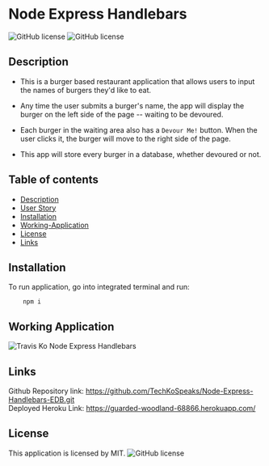 # Node Express Handlebars

![GitHub license](https://img.shields.io/badge/Made%20by-%40TechKoSpeaks-orange)
![GitHub license](https://img.shields.io/badge/license-MIT-blue.svg)

## Description 

* This is a burger based restaurant application that allows users to input the names of burgers they'd like to eat.

* Any time the user submits a burger's name, the app will display the burger on the left side of the page -- waiting to be devoured.

* Each burger in the waiting area also has a `Devour Me!` button. When the user clicks it, the burger will move to the right side of the page.

* This app will store every burger in a database, whether devoured or not.

## Table of contents

- [Description](#Description)
- [User Story](#User_Story)
- [Installation](#Installation)
- [Working-Application](#working_application)
- [License](#License)
- [Links](#links)



## Installation
To run application, go into integrated terminal and run:

        npm i

## Working Application

![Travis Ko Node Express Handlebars](./public/assets/demo.gif)
<br />

## Links
Github Repository link:
https://github.com/TechKoSpeaks/Node-Express-Handlebars-EDB.git
<br />
Deployed Heroku Link:
https://guarded-woodland-68866.herokuapp.com/ 
## License

This application is licensed by MIT.
![GitHub license](https://img.shields.io/badge/license-MIT-blue.svg)


